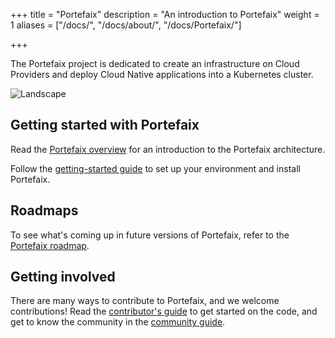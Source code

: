 +++
title = "Portefaix"
description = "An introduction to Portefaix"
weight = 1
aliases = ["/docs/", "/docs/about/", "/docs/Portefaix/"]

+++

The Portefaix project is dedicated to create an infrastructure on Cloud Providers
and deploy Cloud Native applications into a Kubernetes cluster.

<img src="/img/about/portefaix-landscape.png" alt="Landscape" class="mt-3 mb-3 border border-info rounded">

## Getting started with Portefaix

Read the [Portefaix overview](/docs/started/overview/) for an
introduction to the Portefaix architecture.

Follow the [getting-started guide](/docs/started/getting-started/) to set up
your environment and install Portefaix.

## Roadmaps

To see what's coming up in future versions of Portefaix, refer to the [Portefaix roadmap](/docs/other-guides/roadmap/).

## Getting involved

There are many ways to contribute to Portefaix, and we welcome contributions!
Read the [contributor's guide](/docs/about/contributing) to get started on the
code, and get to know the community in the
[community guide](/docs/about/community).
